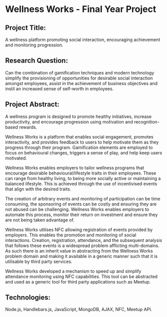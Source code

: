 # Wellness Works - Final Year Project

## Project Title: 
A wellness platform promoting social interaction, encouraging achievement and monitoring progression.  

## Research Question: 
Can the combination of gamification techniques and modern technology simplify the provisioning of opportunities for desirable social interaction amongst employees, assist in the achievement of business objectives and instil an increased sense of self-worth in employees.

## Project Abstract: 
A wellness program is designed to promote healthy initiatives, increase productivity, and encourage progression using motivation and recognition-based rewards. 

Wellness Works is a platform that enables social engagement, promotes interactivity, and provides feedback to users to help motivate them as they progress through their program. Gamification elements are employed to focus on behavioural changes, triggers a sense of play, and help keep users motivated.

Wellness Works enables employers to tailor wellness programs that encourage desirable behavioural/lifestyle traits in their employees. These can range from healthy living, to being more socially active or maintaining a balanced lifestyle. This is achieved through the use of incentivised events that align with the desired traits. 

The creation of arbitrary events and monitoring of participation can be time consuming, the sponsoring of events can be costly and ensuring they are not abused can be challenging. Wellness Works enables employers to automate this process, monitor their return on investment and ensure they are not being taken advantage of.

Wellness Works utilises NFC allowing registration of events provided by employers. This enables the promotion and monitoring of social interactions. Creation, registration, attendance, and the subsequent analysis that follows these events is a widespread problem afflicting multi-domains. As such there is an inherit value in abstracting from the Wellness Works problem domain and making it available in a generic manner such that it is utilisable by third party services.

Wellness Works developed a mechanism to speed up and simplify attendance monitoring using NFC capabilities. This tool can be abstracted and used as a generic tool for third party applications such as Meetup.

## Technologies: 
Node.js, Handlebars.js, JavaScript, MongoDB, AJAX, NFC, Meetup API.

